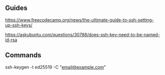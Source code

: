 
## Guides

https://www.freecodecamp.org/news/the-ultimate-guide-to-ssh-setting-up-ssh-keys/

https://askubuntu.com/questions/30788/does-ssh-key-need-to-be-named-id-rsa

## Commands

ssh-keygen -t ed25519 -C "email@example.com"